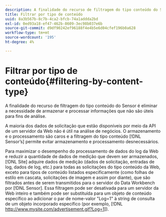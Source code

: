 ```yaml
---
description: A finalidade do recurso de filtragem do tipo conteúdo do Sensor é eliminar a necessidade de armazenar e processar informações que não são úteis para fins de análise.
title: Filtrar por tipo de conteúdo
uuid: 8a3b567b-8c7b-4ca2-bfcb-74a1addda2bd
exl-id: 0ed93a18-ef47-462b-8609-3ec98b037e6b
source-git-commit: d9df90242ef96188f4e4b5e6d04cfef196b0a628
workflow-type: tm+mt
source-wordcount: '195'
ht-degree: 4%

---
```


# Filtrar por tipo de conteúdo{#filtering-by-content-type}

A finalidade do recurso de filtragem do tipo conteúdo do Sensor é eliminar a necessidade de armazenar e processar informações que não são úteis para fins de análise.

A maioria dos dados de solicitação que estão disponíveis por meio da API de um servidor da Web não é útil na análise de negócios. O armazenamento e o processamento são caros e a filtragem do tipo conteúdo [!DNL Sensor’s] permite evitar armazenamento e processamento desnecessários.

Para maximizar o desempenho do processamento de dados do log da Web e reduzir a quantidade de dados de medição que devem ser armazenados, [!DNL Site] adquire dados de medição (dados de solicitação, entradas de log, dados de log, etc.) para todas as solicitações do tipo conteúdo da Web, exceto para tipos de conteúdo listados especificamente (como folhas de estilo em cascata, solicitações de imagem e assim por diante), que são filtrados antes de serem transmitidos para o servidor do Data Workbench por [!DNL Sensor]. Essa filtragem pode ser desativada para um servidor da Web inteiro e também pode ser substituída para um objeto de conteúdo específico ao adicionar o par de nome-valor &quot;Log=1&quot; à string de consulta de um objeto incorporado específico (por exemplo, [!DNL http://www.mysite.com/advertisement.gif?Log=1]).
